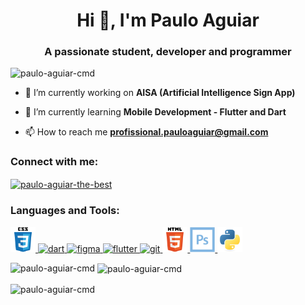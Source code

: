 <h1 align="center">Hi 👋, I'm Paulo Aguiar</h1>
<h3 align="center">A passionate student, developer and programmer</h3>

<p align="left"> <img src="https://komarev.com/ghpvc/?username=paulo-aguiar-cmd&label=Profile%20views&color=0e75b6&style=flat" alt="paulo-aguiar-cmd" /> </p>

- 🔭 I’m currently working on **AISA (Artificial Intelligence Sign App)**

- 🌱 I’m currently learning **Mobile Development - Flutter and Dart**

- 📫 How to reach me **profissional.pauloaguiar@gmail.com**

<h3 align="left">Connect with me:</h3>
<p align="left">
<a href="https://linkedin.com/in/paulo-aguiar-the-best" target="blank"><img align="center" src="https://raw.githubusercontent.com/rahuldkjain/github-profile-readme-generator/master/src/images/icons/Social/linked-in-alt.svg" alt="paulo-aguiar-the-best" height="30" width="40" /></a>
</p>

<h3 align="left">Languages and Tools:</h3>
<p align="left"> <a href="https://www.w3schools.com/css/" target="_blank" rel="noreferrer"> <img src="https://raw.githubusercontent.com/devicons/devicon/master/icons/css3/css3-original-wordmark.svg" alt="css3" width="40" height="40"/> </a> <a href="https://dart.dev" target="_blank" rel="noreferrer"> <img src="https://www.vectorlogo.zone/logos/dartlang/dartlang-icon.svg" alt="dart" width="40" height="40"/> </a> <a href="https://www.figma.com/" target="_blank" rel="noreferrer"> <img src="https://www.vectorlogo.zone/logos/figma/figma-icon.svg" alt="figma" width="40" height="40"/> </a> <a href="https://flutter.dev" target="_blank" rel="noreferrer"> <img src="https://www.vectorlogo.zone/logos/flutterio/flutterio-icon.svg" alt="flutter" width="40" height="40"/> </a> <a href="https://git-scm.com/" target="_blank" rel="noreferrer"> <img src="https://www.vectorlogo.zone/logos/git-scm/git-scm-icon.svg" alt="git" width="40" height="40"/> </a> <a href="https://www.w3.org/html/" target="_blank" rel="noreferrer"> <img src="https://raw.githubusercontent.com/devicons/devicon/master/icons/html5/html5-original-wordmark.svg" alt="html5" width="40" height="40"/> </a> <a href="https://www.photoshop.com/en" target="_blank" rel="noreferrer"> <img src="https://raw.githubusercontent.com/devicons/devicon/master/icons/photoshop/photoshop-line.svg" alt="photoshop" width="40" height="40"/> </a> <a href="https://www.python.org" target="_blank" rel="noreferrer"> <img src="https://raw.githubusercontent.com/devicons/devicon/master/icons/python/python-original.svg" alt="python" width="40" height="40"/> </a> </p>

<p><img align="left" src="https://github-readme-stats.vercel.app/api/top-langs?username=paulo-aguiar-cmd&show_icons=true&locale=en&layout=compact" alt="paulo-aguiar-cmd" /></p>

<p>&nbsp;<img align="center" src="https://github-readme-stats.vercel.app/api?username=paulo-aguiar-cmd&show_icons=true&locale=en" alt="paulo-aguiar-cmd" /></p>

<p><img align="center" src="https://github-readme-streak-stats.herokuapp.com/?user=paulo-aguiar-cmd&" alt="paulo-aguiar-cmd" /></p>
